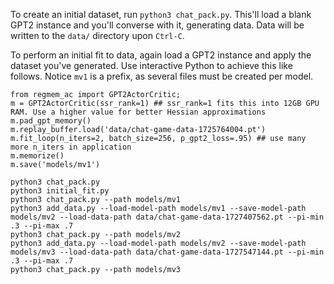
To create an initial dataset, run `python3 chat_pack.py`. This'll load a blank GPT2 instance and you'll converse with it, generating data. Data will be written to the `data/` directory upon `Ctrl-C`. 

To perform an initial fit to data, again load a GPT2 instance and apply the dataset you've generated. Use interactive Python to achieve this like follows. Notice `mv1` is a prefix, as several files must be created per model. 
```
from regmem_ac import GPT2ActorCritic;
m = GPT2ActorCritic(ssr_rank=1) ## ssr_rank=1 fits this into 12GB GPU RAM. Use a higher value for better Hessian approximations 
m.pad_gpt_memory() 
m.replay_buffer.load('data/chat-game-data-1725764004.pt')
m.fit_loop(n_iters=2, batch_size=256, p_gpt2_loss=.95) ## use many more n_iters in application 
m.memorize() 
m.save('models/mv1')
```

```
python3 chat_pack.py 
python3 initial_fit.py 
python3 chat_pack.py --path models/mv1   
python3 add_data.py --load-model-path models/mv1 --save-model-path models/mv2 --load-data-path data/chat-game-data-1727407562.pt --pi-min .3 --pi-max .7 
python3 chat_pack.py --path models/mv2 
python3 add_data.py --load-model-path models/mv2 --save-model-path models/mv3 --load-data-path data/chat-game-data-1727547144.pt --pi-min .3 --pi-max .7 
python3 chat_pack.py --path models/mv3 
```

